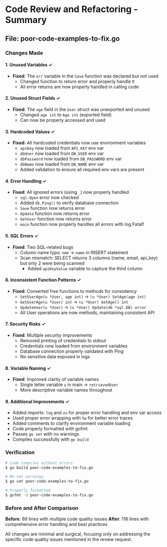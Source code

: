# Code Review and Refactoring - Summary

## File: poor-code-examples-to-fix.go

### Changes Made

#### 1. **Unused Variables** ✓
- **Fixed**: The `err` variable in the `Save` function was declared but not used
  - Changed function to return error and properly handle it
  - All error returns are now properly handled in calling code

#### 2. **Unused Struct Fields** ✓
- **Fixed**: The `age` field in the `User` struct was unexported and unused
  - Changed `age int` to `Age int` (exported field)
  - Can now be properly accessed and used

#### 3. **Hardcoded Values** ✓
- **Fixed**: All hardcoded credentials now use environment variables
  - `apiKey` now loaded from `API_KEY` env var
  - `dbUser` now loaded from `DB_USER` env var
  - `dbPassword` now loaded from `DB_PASSWORD` env var
  - `dbName` now loaded from `DB_NAME` env var
  - Added validation to ensure all required env vars are present

#### 4. **Error Handling** ✓
- **Fixed**: All ignored errors (using `_`) now properly handled
  - `sql.Open` error now checked
  - Added `db.Ping()` to verify database connection
  - `Save` function now returns error
  - `Update` function now returns error
  - `GetUser` function now returns error
  - `main` function now properly handles all errors with log.Fatalf

#### 5. **SQL Errors** ✓
- **Fixed**: Two SQL-related bugs
  - Column name typo: `nme` → `name` in INSERT statement
  - Scan mismatch: SELECT returns 3 columns (name, email, api_key) but only 2 were being scanned
    - Added `apiKeyValue` variable to capture the third column

#### 6. **Inconsistent Function Patterns** ✓
- **Fixed**: Converted free functions to methods for consistency
  - `SetUserAge(u *User, age int)` → `(u *User) SetAge(age int)`
  - `GetUserAge(u *User) int` → `(u *User) GetAge() int`
  - `UpdateUser(u *User)` → `(u *User) Update(db *sql.DB) error`
  - All User operations are now methods, maintaining consistent API

#### 7. **Security Risks** ✓
- **Fixed**: Multiple security improvements
  - Removed printing of credentials to stdout
  - Credentials now loaded from environment variables
  - Database connection properly validated with Ping
  - No sensitive data exposed in logs

#### 8. **Variable Naming** ✓
- **Fixed**: Improved clarity of variable names
  - Single letter variable `u` in main → `retrievedUser`
  - More descriptive variable names throughout

#### 9. **Additional Improvements** ✓
- Added imports: `log` and `os` for proper error handling and env var access
- Used proper error wrapping with `%w` for better error traces
- Added comments to clarify environment variable loading
- Code properly formatted with gofmt
- Passes `go vet` with no warnings
- Compiles successfully with `go build`

### Verification

```bash
# Code compiles without errors
$ go build poor-code-examples-to-fix.go

# No vet warnings
$ go vet poor-code-examples-to-fix.go

# Properly formatted
$ gofmt -d poor-code-examples-to-fix.go
```

### Before and After Comparison

**Before**: 69 lines with multiple code quality issues
**After**: 118 lines with comprehensive error handling and best practices

All changes are minimal and surgical, focusing only on addressing the specific code quality issues mentioned in the review request.
